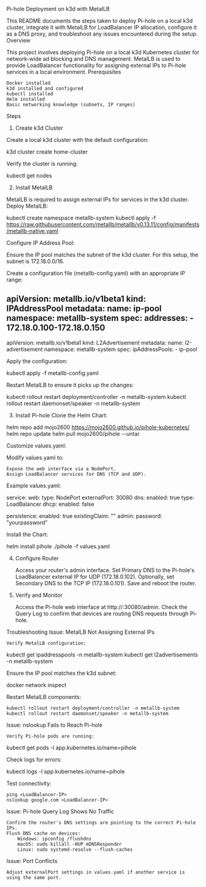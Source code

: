 Pi-hole Deployment on k3d with MetalLB

This README documents the steps taken to deploy Pi-hole on a local k3d cluster, integrate it with MetalLB for LoadBalancer IP allocation, configure it as a DNS proxy, and troubleshoot any issues encountered during the setup.
Overview

This project involves deploying Pi-hole on a local k3d Kubernetes cluster for network-wide ad blocking and DNS management. MetalLB is used to provide LoadBalancer functionality for assigning external IPs to Pi-hole services in a local environment.
Prerequisites

    Docker installed
    k3d installed and configured
    kubectl installed
    Helm installed
    Basic networking knowledge (subnets, IP ranges)

Steps
1. Create k3d Cluster

Create a local k3d cluster with the default configuration:

k3d cluster create home-cluster

Verify the cluster is running:

kubectl get nodes

2. Install MetalLB

MetalLB is required to assign external IPs for services in the k3d cluster.
Deploy MetalLB:

kubectl create namespace metallb-system
kubectl apply -f https://raw.githubusercontent.com/metallb/metallb/v0.13.11/config/manifests/metallb-native.yaml

Configure IP Address Pool:

Ensure the IP pool matches the subnet of the k3d cluster. For this setup, the subnet is 172.18.0.0/16.

Create a configuration file (metallb-config.yaml) with an appropriate IP range:

apiVersion: metallb.io/v1beta1
kind: IPAddressPool
metadata:
  name: ip-pool
  namespace: metallb-system
spec:
  addresses:
    - 172.18.0.100-172.18.0.150
---
apiVersion: metallb.io/v1beta1
kind: L2Advertisement
metadata:
  name: l2-advertisement
  namespace: metallb-system
spec:
  ipAddressPools:
    - ip-pool

Apply the configuration:

kubectl apply -f metallb-config.yaml

Restart MetalLB to ensure it picks up the changes:

kubectl rollout restart deployment/controller -n metallb-system
kubectl rollout restart daemonset/speaker -n metallb-system

3. Install Pi-hole
Clone the Helm Chart:

helm repo add mojo2600 https://mojo2600.github.io/pihole-kubernetes/
helm repo update
helm pull mojo2600/pihole --untar

Customize values.yaml:

Modify values.yaml to:

    Expose the web interface via a NodePort.
    Assign LoadBalancer services for DNS (TCP and UDP).

Example values.yaml:

service:
  web:
    type: NodePort
    externalPort: 30080
  dns:
    enabled: true
    type: LoadBalancer
  dhcp:
    enabled: false

persistence:
  enabled: true
  existingClaim: ""
admin:
  password: "yourpassword"

Install the Chart:

helm install pihole ./pihole -f values.yaml

4. Configure Router

    Access your router's admin interface.
    Set Primary DNS to the Pi-hole's LoadBalancer external IP for UDP (172.18.0.102).
    Optionally, set Secondary DNS to the TCP IP (172.18.0.101).
    Save and reboot the router.

5. Verify and Monitor

    Access the Pi-hole web interface at http://<EXTERNAL-IP>:30080/admin.
    Check the Query Log to confirm that devices are routing DNS requests through Pi-hole.

Troubleshooting
Issue: MetalLB Not Assigning External IPs

    Verify MetalLB configuration:

kubectl get ipaddresspools -n metallb-system
kubectl get l2advertisements -n metallb-system

Ensure the IP pool matches the k3d subnet:

docker network inspect <k3d-network-name>

Restart MetalLB components:

    kubectl rollout restart deployment/controller -n metallb-system
    kubectl rollout restart daemonset/speaker -n metallb-system

Issue: nslookup Fails to Reach Pi-hole

    Verify Pi-hole pods are running:

kubectl get pods -l app.kubernetes.io/name=pihole

Check logs for errors:

kubectl logs -l app.kubernetes.io/name=pihole

Test connectivity:

    ping <LoadBalancer-IP>
    nslookup google.com <LoadBalancer-IP>

Issue: Pi-hole Query Log Shows No Traffic

    Confirm the router's DNS settings are pointing to the correct Pi-hole IPs.
    Flush DNS cache on devices:
        Windows: ipconfig /flushdns
        macOS: sudo killall -HUP mDNSResponder
        Linux: sudo systemd-resolve --flush-caches

Issue: Port Conflicts

    Adjust externalPort settings in values.yaml if another service is using the same port.


